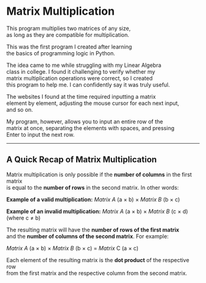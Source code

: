 # Matrix Multiplication

This program multiplies two matrices of any size,  
as long as they are compatible for multiplication.

This was the first program I created after learning  
the basics of programming logic in Python.  

The idea came to me while struggling with my Linear Algebra  
class in college. I found it challenging to verify whether my  
matrix multiplication operations were correct, so I created  
this program to help me. I can confidently say it was truly useful.

The websites I found at the time required inputting a matrix  
element by element, adjusting the mouse cursor for each next input,  
and so on.  

My program, however, allows you to input an entire row of the  
matrix at once, separating the elements with spaces, and pressing  
Enter to input the next row.

---

## A Quick Recap of Matrix Multiplication

Matrix multiplication is only possible if the **number of columns** in the first matrix  
is equal to the **number of rows** in the second matrix. In other words:

**Example of a valid multiplication:**
_Matrix A_ (a × b) × _Matrix B_ (b × c)

**Example of an invalid multiplication:**
_Matrix A_ (a × b) × _Matrix B_ (c × d)
(where c ≠ b)

The resulting matrix will have the **number of rows of the first matrix**  
and the **number of columns of the second matrix**. For example:

_Matrix A_ (a × b) × _Matrix B_ (b × c) = _Matrix_ C (a × c)

Each element of the resulting matrix is the **dot product** of the respective row  
from the first matrix and the respective column from the second matrix.
